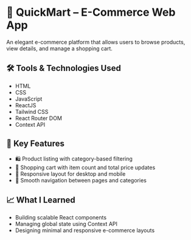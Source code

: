 # 🛒 QuickMart – E-Commerce Web App

An elegant e-commerce platform that allows users to browse products, view details, and manage a shopping cart.


## 🛠️ Tools & Technologies Used
- HTML
- CSS
- JavaScript
- ReactJS
- Tailwind CSS
- React Router DOM
- Context API

## 🔑 Key Features
- 🛍️ Product listing with category-based filtering
- 🛒 Shopping cart with item count and total price updates
- 📱 Responsive layout for desktop and mobile
- 🔁 Smooth navigation between pages and categories

## 📈 What I Learned
- Building scalable React components
- Managing global state using Context API
- Designing minimal and responsive e-commerce layouts



